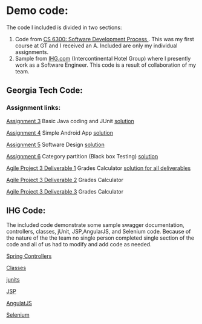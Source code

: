 # Demo code:

The code I included is divided in two sections:
1. Code from [CS 6300: Software Development Process ](http://www.omscs.gatech.edu/cs-6300-software-development-process). This was my first course at GT and I received an A. Included are only my individual assignments.
2. Sample from [IHG.com](https://www.ihg.com/hotels/us/en/reservation) (Intercontinental Hotel Group) where I presently work as a Software Engineer. This code is a result of collaboration of my team.

## Georgia Tech Code:
### Assignment links:

[Assignment 3](https://docs.google.com/document/d/1XoHDkkI1uB1zSV8_bSPNzYAgDdFfG07bherQDAfycPk/edit) Basic Java coding and JUnit [solution](GT6300/Assignment3)

[Assignment 4](https://docs.google.com/document/d/1Rdunq1kGyjJhJtMhkFzEwJIKIGac2bthnt7HMfEBuDQ/edit) Simple Android App [solution](GT6300/Assignment4)


[Assignment 5](https://docs.google.com/document/d/1PAdNpxhTXzi03zVBTeho82epmj1xsOxRPFPv3868wno/edit) Software Design [solution](GT6300/Assignment5)

[Assignment 6](https://docs.google.com/document/d/1jJaLtRN3Or6k2mx_P9LH8blMBrKPQ3-KbK41DDA7Wgk/edit) Category partition (Black box Testing) [solution](GT6300/Assignment6)

[Agile Project 3 Deliverable 1](https://docs.google.com/document/d/1_RVe-7SWxkO65AfXpDtHmJmDQNbJLa8c4_p4upgeWUU/edit) Grades Calculator [solution for all deliverables](GT6300/Project3)

[Agile Project 3 Deliverable 2](https://docs.google.com/document/d/14o8DE8ApNOXwexKwinp03V66AoeEUSqkU1G0rEfI-F8/edit) Grades Calculator 


[Agile Project 3 Deliverable 3](https://docs.google.com/document/d/1kwpYJ7MS6eLSPRTJJfps-YBwAXgOXd9GVBqOeShm_D0/editt) Grades Calculator 


## IHG Code:
The included code demonstrate some sample swagger documentation, controllers, classes, jUnit, JSP,AngularJS, and Selenium code. Because of the nature of the the team no single person completed single section of the code and all of us had to modify and add code as needed.

[Spring Controllers](IHGcode/controller)

[Classes](IHGcode/classes)

[junits](IHGcode/junit)

[JSP](IHGcode/jsp)

[AngulatJS](IHGcode/angular)

[Selenium](IHGcode/selenium)











